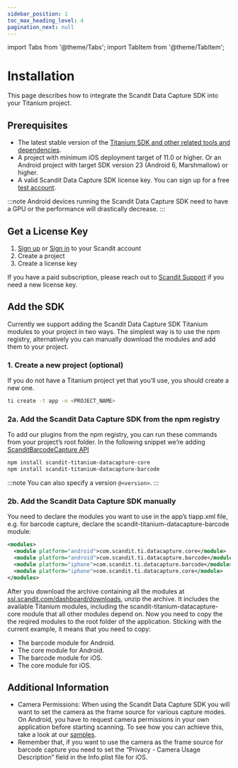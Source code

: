 ```yaml
---
sidebar_position: 1
toc_max_heading_level: 4
pagination_next: null
---
```


import Tabs from '@theme/Tabs';
import TabItem from '@theme/TabItem';

# Installation

This page describes how to integrate the Scandit Data Capture SDK into your Titanium project.

## Prerequisites

- The latest stable version of the [Titanium SDK and other related tools and dependencies](https://titaniumsdk.com/guide/Titanium%5FSDK/Titanium%5FSDK%5FGetting%5FStarted/).
- A project with minimum iOS deployment target of 11.0 or higher. Or an Android project with target SDK version 23 (Android 6, Marshmallow) or higher.
- A valid Scandit Data Capture SDK license key. You can sign up for a free [test account](https://ssl.scandit.com/dashboard/sign-up?p=test&utm%5Fsource=documentation).

:::note
Android devices running the Scandit Data Capture SDK need to have a GPU or the performance will drastically decrease.
:::

## Get a License Key

1. [Sign up](https://ssl.scandit.com/dashboard/sign-up?p=test) or [Sign in](https://ssl.scandit.com/dashboard/sign-in) to your Scandit account
2. Create a project
3. Create a license key

If you have a paid subscription, please reach out to [Scandit Support](mailto:support%40scandit.com) if you need a new license key.

## Add the SDK

Currently we support adding the Scandit Data Capture SDK Titanium modules to your project in two ways. The simplest way is to use the npm registry, alternatively you can manually download the modules and add them to your project.

### 1. Create a new project (optional)

If you do not have a Titanium project yet that you’ll use, you should create a new one.

```sh
ti create -t app -n <PROJECT_NAME>
```

### 2a. Add the Scandit Data Capture SDK from the npm registry

To add our plugins from the npm registry, you can run these commands from your project’s root folder. In the following snippet we’re adding [ScanditBarcodeCapture API](https://docs.scandit.com/data-capture-sdk/titanium/barcode-capture/api.html)

```sh
npm install scandit-titanium-datacapture-core
npm install scandit-titanium-datacapture-barcode
```

:::note
You can also specify a version `@<version>`.
:::

### 2b. Add the Scandit Data Capture SDK manually

You need to declare the modules you want to use in the app’s tiapp.xml file, e.g. for barcode capture, declare the scandit-titanium-datacapture-barcode module:

```xml
<modules>
  <module platform="android">com.scandit.ti.datacapture.core</module>
  <module platform="android">com.scandit.ti.datacapture.barcode</module>
  <module platform="iphone">com.scandit.ti.datacapture.barcode</module>
  <module platform="iphone">com.scandit.ti.datacapture.core</module>
</modules>
```

After you download the archive containing all the modules at [ssl.scandit.com/dashboard/downloads](https://ssl.scandit.com/dashboard/downloads), unzip the archive. It includes the available Titanium modules, including the scandit-titanium-datacapture-core module that all other modules depend on. Now you need to copy the the reqired modules to the root folder of the application. Sticking with the current example, it means that you need to copy:

- The barcode module for Android.
- The core module for Android.
- The barcode module for iOS.
- The core module for iOS.

## Additional Information

- Camera Permissions: When using the Scandit Data Capture SDK you will want to set the camera as the frame source for various capture modes. On Android, you have to request camera permissions in your own application before starting scanning. To see how you can achieve this, take a look at our [samples](https://github.com/Scandit/datacapture-titanium-samples).
- Remember that, if you want to use the camera as the frame source for barcode capture you need to set the “Privacy - Camera Usage Description” field in the Info.plist file for iOS.
